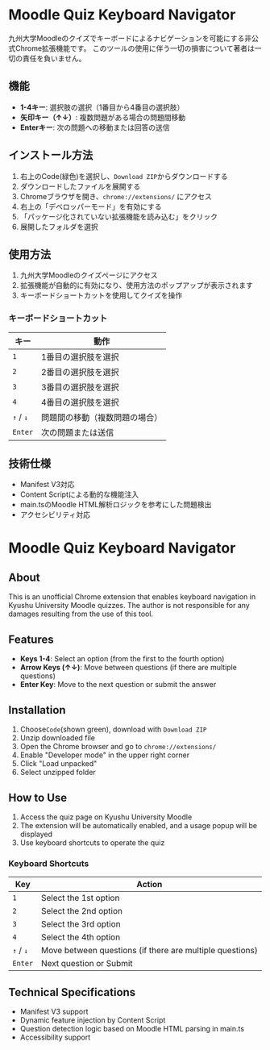 # Moodle Quiz Keyboard Navigator

九州大学Moodleのクイズでキーボードによるナビゲーションを可能にする非公式Chrome拡張機能です。
このツールの使用に伴う一切の損害について著者は一切の責任を負いません。

## 機能

- **1-4キー**: 選択肢の選択（1番目から4番目の選択肢）
- **矢印キー（↑↓）**: 複数問題がある場合の問題間移動
- **Enterキー**: 次の問題への移動または回答の送信

## インストール方法

1. 右上のCode(緑色)を選択し、`Download ZIP`からダウンロードする
2. ダウンロードしたファイルを展開する
3. Chromeブラウザを開き、`chrome://extensions/` にアクセス
4. 右上の「デベロッパーモード」を有効にする
5. 「パッケージ化されていない拡張機能を読み込む」をクリック
6. 展開したフォルダを選択

## 使用方法

1. 九州大学Moodleのクイズページにアクセス
2. 拡張機能が自動的に有効になり、使用方法のポップアップが表示されます
3. キーボードショートカットを使用してクイズを操作

### キーボードショートカット

| キー | 動作 |
|------|------|
| `1` | 1番目の選択肢を選択 |
| `2` | 2番目の選択肢を選択 |
| `3` | 3番目の選択肢を選択 |
| `4` | 4番目の選択肢を選択 |
| `↑` / `↓` | 問題間の移動（複数問題の場合） |
| `Enter` | 次の問題または送信 |


## 技術仕様

- Manifest V3対応
- Content Scriptによる動的な機能注入
- main.tsのMoodle HTML解析ロジックを参考にした問題検出
- アクセシビリティ対応


# Moodle Quiz Keyboard Navigator
## About

This is an unofficial Chrome extension that enables keyboard navigation in Kyushu University Moodle quizzes.
The author is not responsible for any damages resulting from the use of this tool.

## Features

- **Keys 1-4**: Select an option (from the first to the fourth option)
- **Arrow Keys (↑↓)**: Move between questions (if there are multiple questions)
- **Enter Key**: Move to the next question or submit the answer

## Installation

1. Choose`Code`(shown green), download with `Download ZIP`
2. Unzip downloaded file
3. Open the Chrome browser and go to `chrome://extensions/`
4. Enable "Developer mode" in the upper right corner
5. Click "Load unpacked"
6. Select unzipped folder

## How to Use

1. Access the quiz page on Kyushu University Moodle
2. The extension will be automatically enabled, and a usage popup will be displayed
3. Use keyboard shortcuts to operate the quiz

### Keyboard Shortcuts

| Key | Action |
|------|------|
| `1` | Select the 1st option |
| `2` | Select the 2nd option |
| `3` | Select the 3rd option |
| `4` | Select the 4th option |
| `↑` / `↓` | Move between questions (if there are multiple questions) |
| `Enter` | Next question or Submit |

## Technical Specifications

- Manifest V3 support
- Dynamic feature injection by Content Script
- Question detection logic based on Moodle HTML parsing in main.ts
- Accessibility support